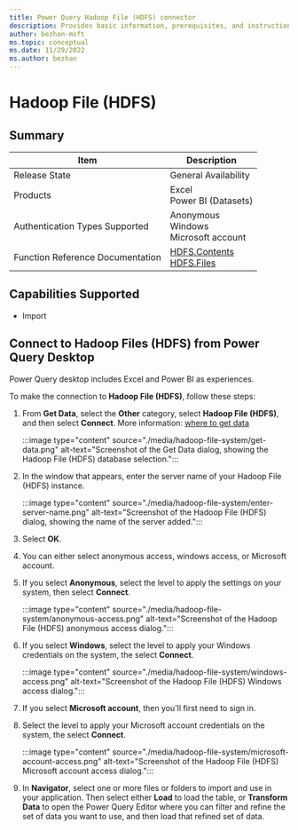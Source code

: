 ```yaml
---
title: Power Query Hadoop File (HDFS) connector
description: Provides basic information, prerequisites, and instructions on how to connect to Hadoop File (HDFS), along with native query folding instructions and troubleshooting tips.
author: bezhan-msft
ms.topic: conceptual
ms.date: 11/29/2022
ms.author: bezhan
---
```


# Hadoop File (HDFS)

## Summary

| Item | Description |
| ---- | ----------- |
| Release State | General Availability |
| Products | Excel<br/>Power BI (Datasets)|
| Authentication Types Supported | Anonymous<br/>Windows<br/>Microsoft account |
| Function Reference Documentation | [HDFS.Contents](/powerquery-m/hdfs-contents)<br/>[HDFS.Files](/powerquery-m/hdfs-files) |

## Capabilities Supported

- Import

## Connect to Hadoop Files (HDFS) from Power Query Desktop

Power Query desktop includes Excel and Power BI as experiences.

To make the connection to **Hadoop File (HDFS)**, follow these steps:

1. From **Get Data**, select the **Other** category, select **Hadoop File (HDFS)**, and then select **Connect**. More information: [where to get data](../where-to-get-data.md)

   :::image type="content" source="./media/hadoop-file-system/get-data.png" alt-text="Screenshot of the Get Data dialog, showing the Hadoop File (HDFS) database selection.":::

1. In the window that appears, enter the server name of your Hadoop File (HDFS) instance.

   :::image type="content" source="./media/hadoop-file-system/enter-server-name.png" alt-text="Screenshot of the Hadoop File (HDFS) dialog, showing the name of the server added.":::

1. Select **OK**.

1. You can either select anonymous access, windows access, or Microsoft account.

1. If you select **Anonymous**, select the level to apply the settings on your system, then select **Connect**.

   :::image type="content" source="./media/hadoop-file-system/anonymous-access.png" alt-text="Screenshot of the Hadoop File (HDFS) anonymous access dialog.":::

1. If you select **Windows**, select the level to apply your Windows credentials on the system, the select **Connect**.

   :::image type="content" source="./media/hadoop-file-system/windows-access.png" alt-text="Screenshot of the Hadoop File (HDFS) Windows access dialog.":::

1. If you select **Microsoft account**, then you'll first need to sign in.

1. Select the level to apply your Microsoft account credentials on the system, the select **Connect**.

   :::image type="content" source="./media/hadoop-file-system/microsoft-account-access.png" alt-text="Screenshot of the Hadoop File (HDFS) Microsoft account access dialog.":::

1. In **Navigator**, select one or more files or folders to import and use in your application. Then select either **Load** to load the table, or **Transform Data** to open the Power Query Editor where you can filter and refine the set of data you want to use, and then load that refined set of data.


